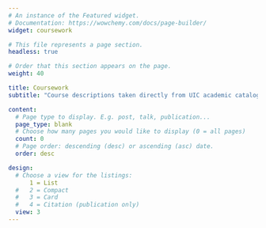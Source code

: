 ```yaml
---
# An instance of the Featured widget.
# Documentation: https://wowchemy.com/docs/page-builder/
widget: coursework

# This file represents a page section.
headless: true

# Order that this section appears on the page.
weight: 40

title: Coursework
subtitle: "Course descriptions taken directly from UIC academic catalog"

content:
  # Page type to display. E.g. post, talk, publication...
  page_type: blank
  # Choose how many pages you would like to display (0 = all pages)
  count: 0
  # Page order: descending (desc) or ascending (asc) date.
  order: desc

design:
  # Choose a view for the listings:
      1 = List
  #   2 = Compact
  #   3 = Card
  #   4 = Citation (publication only)
  view: 3
---
```


